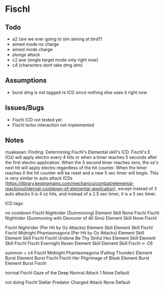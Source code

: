 # Fischl

## Todo

- a2 (are we ever going to sim aiming at bird?)
- aimed mode no charge
- aimed mode charge
- plunge attack
- c2 aoe (single target mode only right now)
- c4 (characters dont take dmg atm)

## Assumptions

- burst dmg is not tagged re ICD since nothing else uses it right now

## Issues/Bugs

- Fischl ICD not tested yet
- Fischl turbo interaction not implemented

## Notes

muakasan: Finding:
Determining Fischl's Elemental skill's ICD. Fischl's E (Oz) will apply electro every 4 hits or when a timer reaches 5 seconds after the first electro application. When the 5 second timer reaches zero, the oz's next hit will apply electro regardless of the hit counter. When the timer reaches 0 the hit counter will be reset and a new 5 sec timer will begin. This is very similar to auto attack ICDs (https://library.keqingmains.com/mechanics/combat/elemental-reactions/internal-cooldown-of-elemental-application), except instead of 3 auto attacks it is 4 oz hits, and instead of a 2.5 sec timer, it is a 5 sec timer. 

ICD tags:

no cooldown
Fischl	Nightrider (Summoning)	Element Skill	None	Fischl
Fischl	Nightrider (Summoning with Devourer of All Sins)	Element Skill	None	Fischl


Fischl	Nightrider (Per Hit by Oz Attacks)	Element Skill	Element Skill	Fischl
Fischl	Midnight Phantasmagoria (Per Hit by Oz Attacks)	Element Skill	Element Skill	Fischl
Fischl	Undone Be Thy Sinful Hex	Element Skill	Element Skill	Fischl
Fischl	Evernight Raven	Element Skill	Element Skill	Fischl <- C6


summon + c4
Fischl	Midnight Phantasmagoria (Falling Thunder)	Element Burst	Element Burst	Fischl
Fischl	Her Pilgrimage of Bleak	Element Burst	Element Burst	Fischl


normal
Fischl	Gaze of the Deep	Nomral Attack 1	None	Default



not doing
Fischl	Stellar Predator	Charged Attack	None	Default
